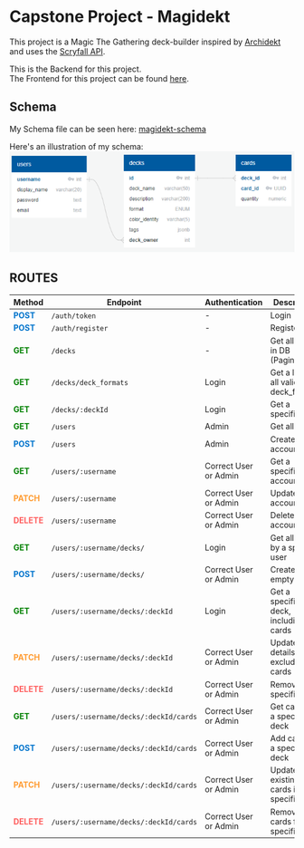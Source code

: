 # Capstone Project - Magidekt
This project is a Magic The Gathering deck-builder inspired by [Archidekt](https://archidekt.com/) and uses the [Scryfall API](https://scryfall.com/docs/api).

This is the Backend for this project.  
The Frontend for this project can be found [here](https://github.com/jvill171/magidekt-frontend).

## Schema
My Schema file can be seen here: [magidekt-schema](https://github.com/jvill171/magidekt-backend/blob/main/magidekt-schema.sql)

Here's an illustration of my schema:  
![Schema Diagram](./images/schema.png)

## ROUTES

| Method | Endpoint                             | Authentication            | Description                           |
|--------|--------------------------------------|----------------------------|---------------------------------------|
| <span style="color:#0074cc">**POST**</span>   | `/auth/token`                        | -                          | Login                                 |
| <span style="color:#0074cc">**POST**</span>   | `/auth/register`                     | -                          | Register                              |
| <span style="color:green">**GET**</span>    | `/decks`                             | -                          | Get all decks in DB (Paginated)       |
| <span style="color:green">**GET**</span>    | `/decks/deck_formats`                     | Login                      | Get a list of all valid deck_formats    |
| <span style="color:green">**GET**</span>    | `/decks/:deckId`                     | Login                      | Get a specific deck                   |
| <span style="color:green">**GET**</span>    | `/users`                             | Admin                      | Get all users                         |
| <span style="color:#0074cc">**POST**</span>   | `/users`                             | Admin                      | Create a user account                 |
| <span style="color:green">**GET**</span>    | `/users/:username`                   | Correct User or Admin      | Get a specific user account           |
| <span style="color:#ff9c33">**PATCH**</span>  | `/users/:username`                   | Correct User or Admin      | Update user account                   |
| <span style="color:#ff0000">**<span style="color:#ff5f5f">**DELETE**</span>**</span> | `/users/:username`                   | Correct User or Admin      | Delete user account                   |
| <span style="color:green">**GET**</span>    | `/users/:username/decks/`            | Login                      | Get all decks by a specific user      |
| <span style="color:#0074cc">**POST**</span>   | `/users/:username/decks/`            | Correct User or Admin      | Create an empty deck                   |
| <span style="color:green">**GET**</span>    | `/users/:username/decks/:deckId`     | Login                      | Get a specific deck, including its cards |
| <span style="color:#ff9c33">**PATCH**</span>  | `/users/:username/decks/:deckId`     | Correct User or Admin      | Update deck details, excluding cards   |
| <span style="color:#ff0000">**<span style="color:#ff5f5f">**DELETE**</span>**</span> | `/users/:username/decks/:deckId`     | Correct User or Admin      | Remove a specific deck                 |
| <span style="color:green">**GET**</span>   | `/users/:username/decks/:deckId/cards` | Correct User or Admin    | Get cards in a specific deck           |
| <span style="color:#0074cc">**POST**</span>   | `/users/:username/decks/:deckId/cards` | Correct User or Admin    | Add cards to a specific deck           |
| <span style="color:#ff9c33">**PATCH**</span>  | `/users/:username/decks/:deckId/cards` | Correct User or Admin    | Update existing cards in a specific deck |
| <span style="color:#ff0000">**<span style="color:#ff5f5f">**DELETE**</span>**</span> | `/users/:username/decks/:deckId/cards` | Correct User or Admin    | Remove cards from a specific deck      |
